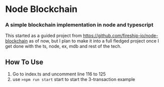 # Node Blockchain

### A simple blockchain implementation in node and typescript

This started as a guided project from https://github.com/fireship-io/node-blockchain as of now, but I plan to make it into a full fledged project
once I get done with the ts, node, ex, mdb and rest of the tech.

## How To Use

1. Go to index.ts and uncomment line 116 to 125
2. use ` >npm run start ` start to start the 3-transaction example
